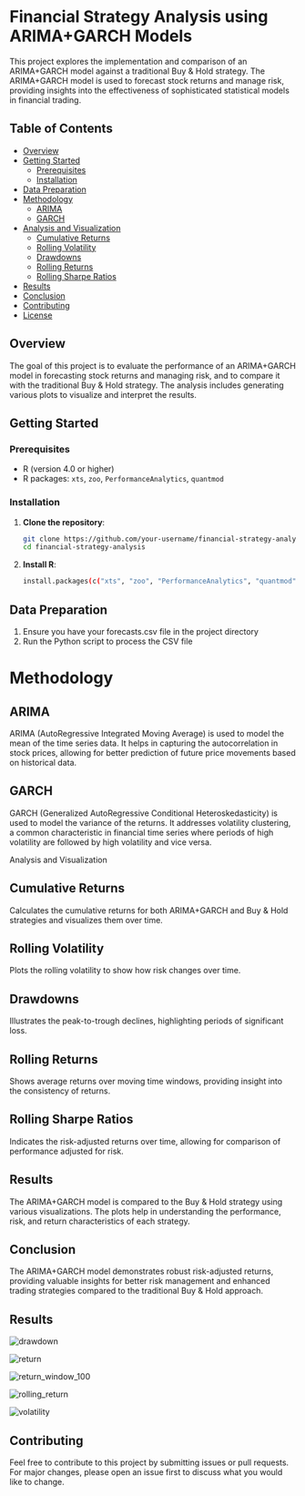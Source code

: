# Financial Strategy Analysis using ARIMA+GARCH Models

This project explores the implementation and comparison of an ARIMA+GARCH model against a traditional Buy & Hold strategy. The ARIMA+GARCH model is used to forecast stock returns and manage risk, providing insights into the effectiveness of sophisticated statistical models in financial trading.

## Table of Contents
- [Overview](#overview)
- [Getting Started](#getting-started)
  - [Prerequisites](#prerequisites)
  - [Installation](#installation)
- [Data Preparation](#data-preparation)
- [Methodology](#methodology)
  - [ARIMA](#arima)
  - [GARCH](#garch)
- [Analysis and Visualization](#analysis-and-visualization)
  - [Cumulative Returns](#cumulative-returns)
  - [Rolling Volatility](#rolling-volatility)
  - [Drawdowns](#drawdowns)
  - [Rolling Returns](#rolling-returns)
  - [Rolling Sharpe Ratios](#rolling-sharpe-ratios)
- [Results](#results)
- [Conclusion](#conclusion)
- [Contributing](#contributing)
- [License](#license)

## Overview
The goal of this project is to evaluate the performance of an ARIMA+GARCH model in forecasting stock returns and managing risk, and to compare it with the traditional Buy & Hold strategy. The analysis includes generating various plots to visualize and interpret the results.

## Getting Started

### Prerequisites
- R (version 4.0 or higher)
- R packages: `xts`, `zoo`, `PerformanceAnalytics`, `quantmod`

### Installation
1. **Clone the repository**:
   ```bash
   git clone https://github.com/your-username/financial-strategy-analysis.git
   cd financial-strategy-analysis
2. **Install R**:
   ```bash
   install.packages(c("xts", "zoo", "PerformanceAnalytics", "quantmod"))
## Data Preparation
1. Ensure you have your forecasts.csv file in the project directory
2. Run the Python script to process the CSV file

# Methodology
## ARIMA
ARIMA (AutoRegressive Integrated Moving Average) is used to model the mean of the time series data. It helps in capturing the autocorrelation in stock prices, allowing for better prediction of future price movements based on historical data.

## GARCH
GARCH (Generalized AutoRegressive Conditional Heteroskedasticity) is used to model the variance of the returns. It addresses volatility clustering, a common characteristic in financial time series where periods of high volatility are followed by high volatility and vice versa.

Analysis and Visualization
## Cumulative Returns
Calculates the cumulative returns for both ARIMA+GARCH and Buy & Hold strategies and visualizes them over time.

## Rolling Volatility
Plots the rolling volatility to show how risk changes over time.

## Drawdowns
Illustrates the peak-to-trough declines, highlighting periods of significant loss.

## Rolling Returns
Shows average returns over moving time windows, providing insight into the consistency of returns.

## Rolling Sharpe Ratios
Indicates the risk-adjusted returns over time, allowing for comparison of performance adjusted for risk.

## Results
The ARIMA+GARCH model is compared to the Buy & Hold strategy using various visualizations. The plots help in understanding the performance, risk, and return characteristics of each strategy.

## Conclusion
The ARIMA+GARCH model demonstrates robust risk-adjusted returns, providing valuable insights for better risk management and enhanced trading strategies compared to the traditional Buy & Hold approach.


## Results
![drawdown](https://github.com/AdamHassouni/Garch-Arima-Strategy/assets/122727246/cf892cef-cced-4e11-830d-19559d394c7e)

![return](https://github.com/AdamHassouni/Garch-Arima-Strategy/assets/122727246/57c527c6-cbd6-46b5-b7b4-cdad0c7f1b36)

![return_window_100](https://github.com/AdamHassouni/Garch-Arima-Strategy/assets/122727246/24ff1d98-bb3f-4bc9-b845-169b0b30ff12)

![rolling_return](https://github.com/AdamHassouni/Garch-Arima-Strategy/assets/122727246/f2281656-5d1b-4ef4-b88c-d92169603df3)

![volatility](https://github.com/AdamHassouni/Garch-Arima-Strategy/assets/122727246/390c67c7-f76a-413b-bf37-309eacc1a6c7)

## Contributing
Feel free to contribute to this project by submitting issues or pull requests. For major changes, please open an issue first to discuss what you would like to change.




